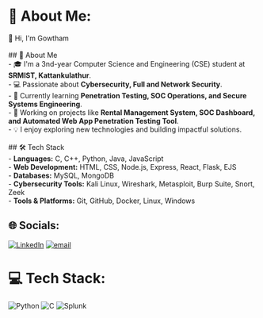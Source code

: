 # 💫 About Me:
👋 Hi, I'm Gowtham<br><br>## 🚀 About Me<br>- 🎓 I'm a 3nd-year Computer Science and Engineering (CSE) student at **SRMIST, Kattankulathur**.<br>- 💻 Passionate about **Cybersecurity, Full and Network Security**.<br>- 🌱 Currently learning **Penetration Testing, SOC Operations, and Secure Systems Engineering**.<br>- 🔭 Working on projects like **Rental Management System, SOC Dashboard, and Automated Web App Penetration Testing Tool**.<br>- 💡 I enjoy exploring new technologies and building impactful solutions.<br><br>## 🛠️ Tech Stack<br>- **Languages:** C, C++, Python, Java, JavaScript  <br>- **Web Development:** HTML, CSS, Node.js, Express, React, Flask, EJS  <br>- **Databases:** MySQL, MongoDB  <br>- **Cybersecurity Tools:** Kali Linux, Wireshark, Metasploit, Burp Suite, Snort, Zeek  <br>- **Tools & Platforms:** Git, GitHub, Docker, Linux, Windows<br>


## 🌐 Socials:
[![LinkedIn](https://img.shields.io/badge/LinkedIn-%230077B5.svg?logo=linkedin&logoColor=white)](https://www.linkedin.com/in/gowthammm) [![email](https://img.shields.io/badge/Email-D14836?logo=gmail&logoColor=white)](mailto:gowtham05775@gmail.com) 

# 💻 Tech Stack:
![Python](https://img.shields.io/badge/python-3670A0?style=for-the-badge&logo=python&logoColor=ffdd54) ![C](https://img.shields.io/badge/c-%2300599C.svg?style=for-the-badge&logo=c&logoColor=white) ![Splunk](https://img.shields.io/badge/splunk-%23000000.svg?style=for-the-badge&logo=splunk&logoColor=white)







